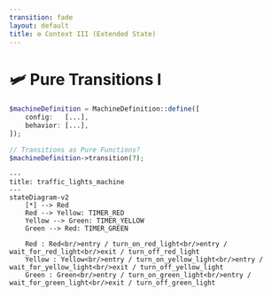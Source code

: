 ```yaml
---
transition: fade
layout: default
title: ⚙ Context III (Extended State)
---
```


<div class="grid grid-cols-3 gap-4">

<div class="col-span-2">

# 🛩️ Pure Transitions I

```php {all} {maxHeight:'400px'}
$machineDefinition = MachineDefinition::define([
    config:   [...],
    behavior: [...],
]);

// Transitions as Pure Functions?
$machineDefinition->transition(?);
```
</div>

<div class="text-center">

```mermaid {theme: 'neutral', scale: 0.6}
---
title: traffic_lights_machine
---
stateDiagram-v2
    [*] --> Red
    Red --> Yellow: TIMER_RED
    Yellow --> Green: TIMER_YELLOW
    Green --> Red: TIMER_GREEN
    
    Red : Red<br/>entry / turn_on_red_light<br/>entry / wait_for_red_light<br/>exit / turn_off_red_light
    Yellow : Yellow<br/>entry / turn_on_yellow_light<br/>entry / wait_for_yellow_light<br/>exit / turn_off_yellow_light
    Green : Green<br/>entry / turn_on_green_light<br/>entry / wait_for_green_light<br/>exit / turn_off_green_light
```

</div>
</div>

<style>
    code {
        @apply text-xs leading-tight;
    }
</style>

<!--
Pure transitions bizim daha onceden hic bilmedigimiz hatta hic alisik olmadigimiz bir konsept.

az once bahsettigim gibi machine definition sadece bir tanim,

biz bu tanima, soyle bir durumda, soyle bir event alirsan, naparsin diye sorabiliriz,

soyle ki
-->
